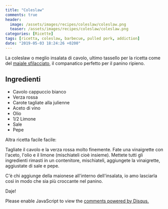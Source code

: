 ```yaml
---
title: "Coleslaw"
comments: true
header:
  image: /assets/images/recipes/coleslaw/coleslaw.png
  teaser: /assets/images/recipes/coleslaw/coleslaw.png
categories: [Ricette]
tags: [ricetta, coleslaw, barbecue, pulled pork, addiction]
date: "2019-05-03 18:24:26 +0200"
---
```


La coleslaw o meglio insalata di cavolo, ultimo tassello per la ricetta come del [maiale sfilacciato](https://yaub.it/recipes/2019-05-03-maiale-sfilacciato/), il companatico perfetto per il panino ripieno.

## Ingredienti

* Cavolo cappuccio bianco
* Verza rossa
* Carote tagliate alla julienne
* Aceto di vino
* Olio
* 1/2 Limone
* Sale
* Pepe

Altra ricetta facile facile:

Tagliate il cavolo e la verza rossa molto finemente.
Fate una vinaigrette con l'aceto, l'olio e il limone (mischiateli cioè insieme).
Mettete tutti gli ingredienti rimasti in un contenitore, mischiateli, aggiungete la vinaigrette, aggiustate di sale e pepe.

C'è chi aggiunge della maionese all'interno dell'insalata, io amo lasciarla così in modo che sia più croccante nel panino.

Daje!

<div id="disqus_thread"></div>
<script>

/**
*  RECOMMENDED CONFIGURATION VARIABLES: EDIT AND UNCOMMENT THE SECTION BELOW TO INSERT DYNAMIC VALUES FROM YOUR PLATFORM OR CMS.
*  LEARN WHY DEFINING THESE VARIABLES IS IMPORTANT: https://disqus.com/admin/universalcode/#configuration-variables*/
/*
var disqus_config = function () {
this.page.url = PAGE_URL;  // Replace PAGE_URL with your page's canonical URL variable
this.page.identifier = PAGE_IDENTIFIER; // Replace PAGE_IDENTIFIER with your page's unique identifier variable
};
*/
(function() { // DON'T EDIT BELOW THIS LINE
var d = document, s = d.createElement('script');
s.src = 'https://yaub.disqus.com/embed.js';
s.setAttribute('data-timestamp', +new Date());
(d.head || d.body).appendChild(s);
})();
</script>
<noscript>Please enable JavaScript to view the <a href="https://disqus.com/?ref_noscript">comments powered by Disqus.</a></noscript>
